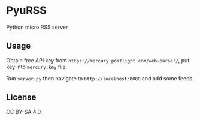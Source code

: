 # PyuRSS

Python micro RSS server

## Usage

Obtain free API key from `https://mercury.postlight.com/web-parser/`, put key into `mercury.key` file.

Run `server.py` then navigate to `http://localhost:8000` and add some feeds.

## License

CC BY-SA 4.0